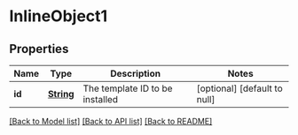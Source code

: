 # InlineObject1
## Properties

Name | Type | Description | Notes
------------ | ------------- | ------------- | -------------
**id** | [**String**](string.md) | The template ID to be installed | [optional] [default to null]

[[Back to Model list]](../README.md#documentation-for-models) [[Back to API list]](../README.md#documentation-for-api-endpoints) [[Back to README]](../README.md)

